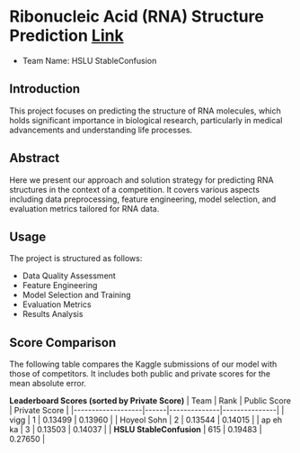 # Ribonucleic Acid (RNA) Structure Prediction [Link](https://www.kaggle.com/competitions/stanford-ribonanza-rna-folding)
- Team Name: HSLU StableConfusion

## Introduction

This project focuses on predicting the structure of RNA molecules, which holds significant importance in biological research, particularly in medical advancements and understanding life processes.

## Abstract

Here we present our approach and solution strategy for predicting RNA structures in the context of a competition. It covers various aspects including data preprocessing, feature engineering, model selection, and evaluation metrics tailored for RNA data.

## Usage

The project is structured as follows:

- Data Quality Assessment
- Feature Engineering
- Model Selection and Training
- Evaluation Metrics
- Results Analysis

## Score Comparison

The following table compares the Kaggle submissions of our model with those of competitors. It includes both public and private scores for the mean absolute error.

**Leaderboard Scores (sorted by Private Score)**
| Team              | Rank | Public Score | Private Score |
|-------------------|------|--------------|---------------|
| vigg              | 1    | 0.13499      | 0.13960       |
| Hoyeol Sohn       | 2    | 0.13544      | 0.14015       |
| ap eh ka          | 3    | 0.13503      | 0.14037       |
| **HSLU StableConfusion** | 615 | 0.19483      | 0.27650       |
